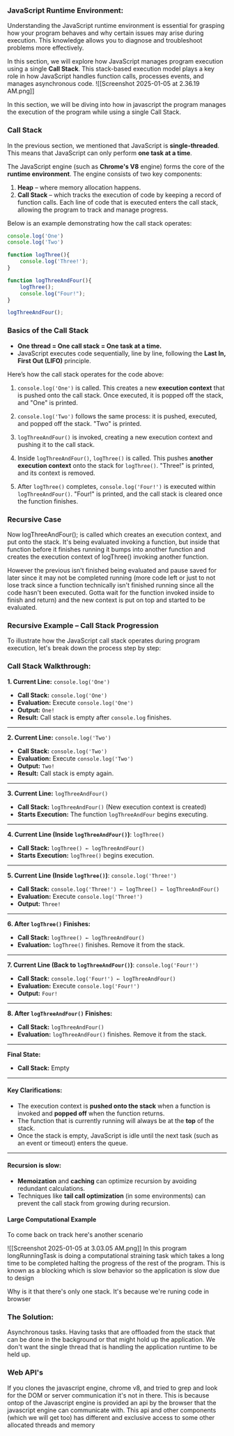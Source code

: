 ### JavaScript Runtime Environment:

Understanding the JavaScript runtime environment is essential for grasping how your program behaves and why certain issues may arise during execution. This knowledge allows you to diagnose and troubleshoot problems more effectively.

In this section, we will explore how JavaScript manages program execution using a single **Call Stack**. This stack-based execution model plays a key role in how JavaScript handles function calls, processes events, and manages asynchronous code.
![[Screenshot 2025-01-05 at 2.36.19 AM.png]]

In this section, we will be diving into how in javascript the program manages the execution of the program while using a single Call Stack.

### Call Stack
In the previous section, we mentioned that JavaScript is **single-threaded**. This means that JavaScript can only perform **one task at a time**.

The JavaScript engine (such as **Chrome's V8** engine) forms the core of the **runtime environment**. The engine consists of two key components:

1. **Heap** – where memory allocation happens.
2. **Call Stack** – which tracks the execution of code by keeping a record of function calls. Each line of code that is executed enters the call stack, allowing the program to track and manage progress.

Below is an example demonstrating how the call stack operates:

```js
console.log('One')
console.log('Two')

function logThree(){
	console.log('Three!');
}

function logThreeAndFour(){
	logThree();
	console.log("Four!");
}

logThreeAndFour();
```

### Basics of the Call Stack

- **One thread = One call stack = One task at a time.**
- JavaScript executes code sequentially, line by line, following the **Last In, First Out (LIFO)** principle.

Here’s how the call stack operates for the code above:

1. `console.log('One')` is called. This creates a new **execution context** that is pushed onto the call stack. Once executed, it is popped off the stack, and "One" is printed.
    
2. `console.log('Two')` follows the same process: it is pushed, executed, and popped off the stack. "Two" is printed.
    
3. `logThreeAndFour()` is invoked, creating a new execution context and pushing it to the call stack.
    
4. Inside `logThreeAndFour()`, `logThree()` is called. This pushes **another execution context** onto the stack for `logThree()`. "Three!" is printed, and its context is removed.
    
5. After `logThree()` completes, `console.log('Four!')` is executed within `logThreeAndFour()`. "Four!" is printed, and the call stack is cleared once the function finishes.

### Recursive Case
Now logThreeAndFour(); is called which creates an execution context, and put onto the stack. It's being evaluated invoking a function, but inside that function before it finishes running it bumps into another function and creates the execution context of logThree() invoking another function. 

However the previous isn't finished being evaluated and pause saved for later since it may not be completed running (more code left or just to not lose track since a function technically isn't finished running since all the code hasn't been executed. Gotta wait for the function invoked inside to finish and return) and the new context is put on top and started to be evaluated. 
### Recursive Example – Call Stack Progression

To illustrate how the JavaScript call stack operates during program execution, let's break down the process step by step:

### Call Stack Walkthrough:

**1. Current Line:** `console.log('One')`

- **Call Stack:** `console.log('One')`
- **Evaluation:** Execute `console.log('One')`
- **Output:** `One!`
- **Result:** Call stack is empty after `console.log` finishes.

---

**2. Current Line:** `console.log('Two')`

- **Call Stack:** `console.log('Two')`
- **Evaluation:** Execute `console.log('Two')`
- **Output:** `Two!`
- **Result:** Call stack is empty again.

---

**3. Current Line:** `logThreeAndFour()`

- **Call Stack:** `logThreeAndFour()` (New execution context is created)
- **Starts Execution:** The function `logThreeAndFour` begins executing.

---

**4. Current Line (Inside `logThreeAndFour()`)**: `logThree()`

- **Call Stack:** `logThree() ← logThreeAndFour()`
- **Starts Execution:** `logThree()` begins execution.

---

**5. Current Line (Inside `logThree()`)**: `console.log('Three!')`

- **Call Stack:** `console.log('Three!') ← logThree() ← logThreeAndFour()`
- **Evaluation:** Execute `console.log('Three!')`
- **Output:** `Three!`

---

**6. After `logThree()` Finishes:**

- **Call Stack:** `logThree() ← logThreeAndFour()`
- **Evaluation:** `logThree()` finishes. Remove it from the stack.

---

**7. Current Line (Back to `logThreeAndFour()`)**: `console.log('Four!')`

- **Call Stack:** `console.log('Four!') ← logThreeAndFour()`
- **Evaluation:** Execute `console.log('Four!')`
- **Output:** `Four!`

---

**8. After `logThreeAndFour()` Finishes:**

- **Call Stack:** `logThreeAndFour()`
- **Evaluation:** `logThreeAndFour()` finishes. Remove it from the stack.

---

**Final State:**

- **Call Stack:** Empty

---

#### Key Clarifications:

- The execution context is **pushed onto the stack** when a function is invoked and **popped off** when the function returns.
- The function that is currently running will always be at the **top** of the stack.
- Once the stack is empty, JavaScript is idle until the next task (such as an event or timeout) enters the queue.

---

#### Recursion is slow:
- **Memoization** and **caching** can optimize recursion by avoiding redundant calculations.
- Techniques like **tail call optimization** (in some environments) can prevent the call stack from growing during recursion.

#### Large Computational Example
To come back on track here's another scenario

![[Screenshot 2025-01-05 at 3.03.05 AM.png]]
In this program longRunningTask is doing a computational straining task which takes a long time to be completed halting the progress of the rest of the program. This is known as a blocking which is slow behavior so the application is slow due to design

Why is it that there's only one stack. It's because we're runing code in browser

### The Solution:
Asynchronous tasks. Having tasks that are offloaded from the stack that can be done in the background or that might hold up the application. We don't want the single thread that is handling the application runtime to be held up.

### Web API's
If you clones the javascript engine, chrome v8, and tried to grep and look for the DOM or server communication it's not in there. This is because ontop of the Javascript engine is provided an api by the browser that the javascript engine can communicate with. This api and other components (which we will get too) has different and exclusive access to some other allocated threads and memory
